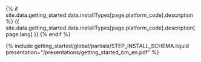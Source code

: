 {% if site.data.getting_started.data.installTypes[page.platform_code].description %}
{{ site.data.getting_started.data.installTypes[page.platform_code].description[page.lang] }}
{% endif %}

{% include getting_started/global/partials/STEP_INSTALL_SCHEMA.liquid presentation="/presentations/getting_started_bm_en.pdf" %}
<!-- Source: https://docs.google.com/presentation/d/1xjZg8-bjEaxO5WQhycL3VSaIw8seffAEd5M2SIQZWwQ/ -->
